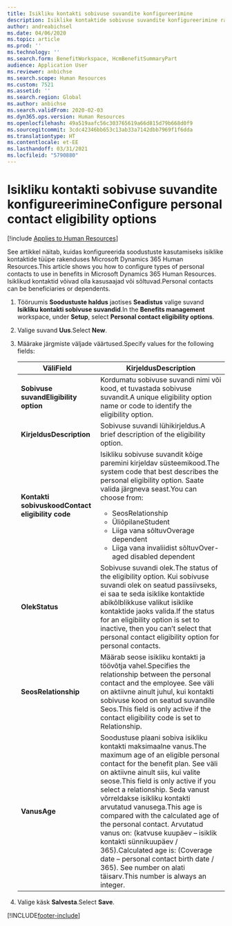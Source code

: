 ```yaml
---
title: Isikliku kontakti sobivuse suvandite konfigureerimine
description: Isiklike kontaktide sobivuse suvandite konfigureerimine rakenduses Microsoft Dynamics 365 Human Resources. Isiklikud kontaktid võivad olla kasusaajad või sõltuvad.
author: andreabichsel
ms.date: 04/06/2020
ms.topic: article
ms.prod: ''
ms.technology: ''
ms.search.form: BenefitWorkspace, HcmBenefitSummaryPart
audience: Application User
ms.reviewer: anbichse
ms.search.scope: Human Resources
ms.custom: 7521
ms.assetid: ''
ms.search.region: Global
ms.author: anbichse
ms.search.validFrom: 2020-02-03
ms.dyn365.ops.version: Human Resources
ms.openlocfilehash: 49a519aafc56c303765619a66d815d79b668d0f9
ms.sourcegitcommit: 3cdc42346bb653c13ab33a7142dbb7969f1f6dda
ms.translationtype: HT
ms.contentlocale: et-EE
ms.lasthandoff: 03/31/2021
ms.locfileid: "5790880"
---
```

# <a name="configure-personal-contact-eligibility-options"></a><span data-ttu-id="9193e-104">Isikliku kontakti sobivuse suvandite konfigureerimine</span><span class="sxs-lookup"><span data-stu-id="9193e-104">Configure personal contact eligibility options</span></span>

[!include [Applies to Human Resources](../includes/applies-to-hr.md)]

<span data-ttu-id="9193e-105">See artikkel näitab, kuidas konfigureerida soodustuste kasutamiseks isiklike kontaktide tüüpe rakenduses Microsoft Dynamics 365 Human Resources.</span><span class="sxs-lookup"><span data-stu-id="9193e-105">This article shows you how to configure types of personal contacts to use in benefits in Microsoft Dynamics 365 Human Resources.</span></span> <span data-ttu-id="9193e-106">Isiklikud kontaktid võivad olla kasusaajad või sõltuvad.</span><span class="sxs-lookup"><span data-stu-id="9193e-106">Personal contacts can be beneficiaries or dependents.</span></span> 

1. <span data-ttu-id="9193e-107">Tööruumis **Soodustuste haldus** jaotises **Seadistus** valige suvand **Isikliku kontakti sobivuse suvandid**.</span><span class="sxs-lookup"><span data-stu-id="9193e-107">In the **Benefits management** workspace, under **Setup**, select **Personal contact eligibility options**.</span></span>

2. <span data-ttu-id="9193e-108">Valige suvand **Uus**.</span><span class="sxs-lookup"><span data-stu-id="9193e-108">Select **New**.</span></span>

3. <span data-ttu-id="9193e-109">Määrake järgmiste väljade väärtused.</span><span class="sxs-lookup"><span data-stu-id="9193e-109">Specify values for the following fields:</span></span>

   | <span data-ttu-id="9193e-110">Väli</span><span class="sxs-lookup"><span data-stu-id="9193e-110">Field</span></span> | <span data-ttu-id="9193e-111">Kirjeldus</span><span class="sxs-lookup"><span data-stu-id="9193e-111">Description</span></span> |
   | --- | --- |
   | <span data-ttu-id="9193e-112">**Sobivuse suvand**</span><span class="sxs-lookup"><span data-stu-id="9193e-112">**Eligibility option**</span></span> | <span data-ttu-id="9193e-113">Kordumatu sobivuse suvandi nimi või kood, et tuvastada sobivuse suvandit.</span><span class="sxs-lookup"><span data-stu-id="9193e-113">A unique eligibility option name or code to identify the eligibility option.</span></span> |
   | <span data-ttu-id="9193e-114">**Kirjeldus**</span><span class="sxs-lookup"><span data-stu-id="9193e-114">**Description**</span></span> | <span data-ttu-id="9193e-115">Sobivuse suvandi lühikirjeldus.</span><span class="sxs-lookup"><span data-stu-id="9193e-115">A brief description of the eligibility option.</span></span> |
   | <span data-ttu-id="9193e-116">**Kontakti sobivuskood**</span><span class="sxs-lookup"><span data-stu-id="9193e-116">**Contact eligibility code**</span></span> | <span data-ttu-id="9193e-117">Isikliku sobivuse suvandit kõige paremini kirjeldav süsteemikood.</span><span class="sxs-lookup"><span data-stu-id="9193e-117">The system code that best describes the personal eligibility option.</span></span> <span data-ttu-id="9193e-118">Saate valida järgneva seast.</span><span class="sxs-lookup"><span data-stu-id="9193e-118">You can choose from:</span></span> <ul><li><span data-ttu-id="9193e-119">Seos</span><span class="sxs-lookup"><span data-stu-id="9193e-119">Relationship</span></span></li><li><span data-ttu-id="9193e-120">Üliõpilane</span><span class="sxs-lookup"><span data-stu-id="9193e-120">Student</span></span></li><li><span data-ttu-id="9193e-121">Liiga vana sõltuv</span><span class="sxs-lookup"><span data-stu-id="9193e-121">Overage dependent</span></span></li><li><span data-ttu-id="9193e-122">Liiga vana invaliidist sõltuv</span><span class="sxs-lookup"><span data-stu-id="9193e-122">Over-aged disabled dependent</span></span></li></ul> |
   | <span data-ttu-id="9193e-123">**Olek**</span><span class="sxs-lookup"><span data-stu-id="9193e-123">**Status**</span></span> | <span data-ttu-id="9193e-124">Sobivuse suvandi olek.</span><span class="sxs-lookup"><span data-stu-id="9193e-124">The status of the eligibility option.</span></span> <span data-ttu-id="9193e-125">Kui sobivuse suvandi olek on seatud passiivseks, ei saa te seda isiklike kontaktide abikõlblikkuse valikut isiklike kontaktide jaoks valida.</span><span class="sxs-lookup"><span data-stu-id="9193e-125">If the status for an eligibility option is set to inactive, then you can’t select that personal contact eligibility option for personal contacts.</span></span> |
   | <span data-ttu-id="9193e-126">**Seos**</span><span class="sxs-lookup"><span data-stu-id="9193e-126">**Relationship**</span></span> | <span data-ttu-id="9193e-127">Määrab seose isikliku kontakti ja töövõtja vahel.</span><span class="sxs-lookup"><span data-stu-id="9193e-127">Specifies the relationship between the personal contact and the employee.</span></span> <span data-ttu-id="9193e-128">See väli on aktiivne ainult juhul, kui kontakti sobivuse kood on seatud suvandile Seos.</span><span class="sxs-lookup"><span data-stu-id="9193e-128">This field is only active if the contact eligibility code is set to Relationship.</span></span> |
   | <span data-ttu-id="9193e-129">**Vanus**</span><span class="sxs-lookup"><span data-stu-id="9193e-129">**Age**</span></span> | <span data-ttu-id="9193e-130">Soodustuse plaani sobiva isikliku kontakti maksimaalne vanus.</span><span class="sxs-lookup"><span data-stu-id="9193e-130">The maximum age of an eligible personal contact for the benefit plan.</span></span> <span data-ttu-id="9193e-131">See väli on aktiivne ainult siis, kui valite seose.</span><span class="sxs-lookup"><span data-stu-id="9193e-131">This field is only active if you select a relationship.</span></span> <span data-ttu-id="9193e-132">Seda vanust võrreldakse isikliku kontakti arvutatud vanusega.</span><span class="sxs-lookup"><span data-stu-id="9193e-132">This age is compared with the calculated age of the personal contact.</span></span> <span data-ttu-id="9193e-133">Arvutatud vanus on: (katvuse kuupäev – isiklik kontakti sünnikuupäev / 365).</span><span class="sxs-lookup"><span data-stu-id="9193e-133">Calculated age is: (Coverage date – personal contact birth date / 365).</span></span> <span data-ttu-id="9193e-134">See number on alati täisarv.</span><span class="sxs-lookup"><span data-stu-id="9193e-134">This number is always an integer.</span></span> |

4. <span data-ttu-id="9193e-135">Valige käsk **Salvesta**.</span><span class="sxs-lookup"><span data-stu-id="9193e-135">Select **Save**.</span></span> 


[!INCLUDE[footer-include](../includes/footer-banner.md)]
